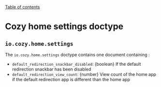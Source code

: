 [Table of contents](README.md#table-of-contents)

# Cozy home settings doctype

## `io.cozy.home.settings`

The `io.cozy.home.settings` doctype contains one document containing :
- `default_redirection_snackbar_disabled`: {boolean} If the default redirection snackbar has been disabled
- `default_redirection_view_count`: {number} View count of the home app if the default redirection app is different than the home app